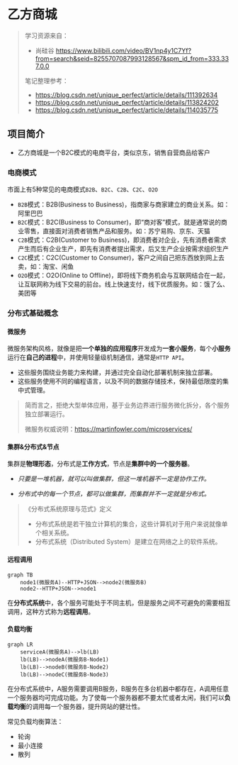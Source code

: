 

# 乙方商城

> 学习资源来自：
>
> - 尚硅谷 https://www.bilibili.com/video/BV1np4y1C7Yf?from=search&seid=8255707087993128567&spm_id_from=333.337.0.0
>
>   
>
> 笔记整理参考：
>
> - https://blog.csdn.net/unique_perfect/article/details/111392634
> - https://blog.csdn.net/unique_perfect/article/details/113824202
> - https://blog.csdn.net/unique_perfect/article/details/114035775



## 项目简介

- 乙方商城是一个B2C模式的电商平台，类似京东，销售自营商品给客户



### 电商模式

市面上有5种常见的电商模式`B2B`、`B2C`、`C2B`、`C2C`、`O2O`

- `B2B`模式：B2B(Business to Business)，指商家与商家建立的商业关系。如：阿里巴巴
- `B2C`模式：B2C(Business to Consumer)，即“商对客”模式，就是通常说的商业零售，直接面对消费者销售产品和服务。如：苏宁易购、京东、天猫
- `C2B`模式：C2B(Customer to Business)，即消费者对企业，先有消费者需求产生而后有企业生产，即先有消费者提出需求，后又生产企业按需求组织生产
- `C2C`模式：C2C(Customer to Consumer)，客户之间自己把东西放到网上去卖，如：淘宝、闲鱼
- `O2O`模式：O2O(Online to Offline)，即将线下商务机会与互联网结合在一起，让互联网称为线下交易的前台。线上快速支付，线下优质服务。如：饿了么、美团等



### 分布式基础概念

#### 微服务

微服务架构风格，就像是把**一个单独的应用程序**开发成为**一套小服务**，每个**小服务**运行在**自己的进程**中，并使用轻量级机制通信，通常是`HTTP API`。

- 这些服务围绕业务能力来构建，并通过完全自动化部署机制来独立部署。
- 这些服务使用不同的编程语言，以及不同的数据存储技术，保持最低限度的集中式管理。

> 简而言之，拒绝大型单体应用，基于业务边界进行服务微化拆分，各个服务独立部署运行。
>
> 微服务权威说明：https://martinfowler.com/microservices/

#### 集群&分布式&节点

集群是**物理形态**，分布式是**工作方式**，节点是**集群中的一个服务器**。

- *只要是一堆机器，就可以叫做集群，但这一堆机器不一定是协作工作。*

- *分布式中的每一个节点，都可以做集群，而集群并不一定就是分布式。*

> 《分布式系统原理与范式》定义
>
> - 分布式系统是若干独立计算机的集合，这些计算机对于用户来说就像单个相关系统。
> - 分布式系统（Distributed System）是建立在网络之上的软件系统。

#### 远程调用

```mermaid
graph TB
    node1(微服务A)--HTTP+JSON-->node2(微服务B)
    node2--HTTP+JSON-->node1
```



在**分布式系统**中，各个服务可能处于不同主机，但是服务之间不可避免的需要相互调用，这种方式称为**远程调用**。

#### 负载均衡

```mermaid
graph LR
	serviceA(微服务A)-->lb(LB)
    lb(LB)-->nodeA(微服务B-Node1)
    lb(LB)-->nodeB(微服务B-Node2)
    lb(LB)-->nodeC(微服务B-Node3)
```

在分布式系统中，A服务需要调用B服务，B服务在多台机器中都存在，A调用任意一个服务器均可完成功能。为了使每一个服务器都不要太忙或者太闲，我们可以**负载均衡**的调用每一个服务器，提升网站的健壮性。

常见负载均衡算法：

- 轮询
- 最小连接
- 散列



